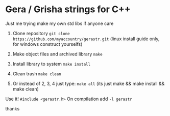 # Gera / Grisha strings for C++
Just me trying make my own std libs if anyone care

1. Clone repository
```git clone https://github.com/myaccountry/gerastr.git```
(linux install guide only, for windows construct yourselfs)

2. Make object files and archived library
```make```
3. Install library to system
```make install```
4. Clean trash
```make clean```

5. Or instead of 2, 3, 4 just type:
```make all```
(its just make && make install && make clean)

Use it!
```#include <gerastr.h>```
On compilation add 
```-l gerastr```

thanks
